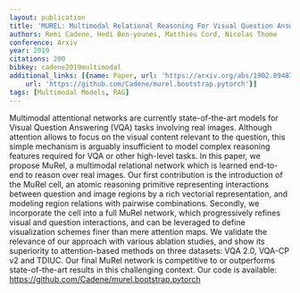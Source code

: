 ```yaml
---
layout: publication
title: 'MUREL: Multimodal Relational Reasoning For Visual Question Answering'
authors: Remi Cadene, Hedi Ben-younes, Matthieu Cord, Nicolas Thome
conference: Arxiv
year: 2019
citations: 200
bibkey: cadene2019multimodal
additional_links: [{name: Paper, url: 'https://arxiv.org/abs/1902.09487'}, {name: Code,
    url: 'https://github.com/Cadene/murel.bootstrap.pytorch'}]
tags: [Multimodal Models, RAG]
---
```

Multimodal attentional networks are currently state-of-the-art models for
Visual Question Answering (VQA) tasks involving real images. Although attention
allows to focus on the visual content relevant to the question, this simple
mechanism is arguably insufficient to model complex reasoning features required
for VQA or other high-level tasks.
  In this paper, we propose MuRel, a multimodal relational network which is
learned end-to-end to reason over real images. Our first contribution is the
introduction of the MuRel cell, an atomic reasoning primitive representing
interactions between question and image regions by a rich vectorial
representation, and modeling region relations with pairwise combinations.
Secondly, we incorporate the cell into a full MuRel network, which
progressively refines visual and question interactions, and can be leveraged to
define visualization schemes finer than mere attention maps.
  We validate the relevance of our approach with various ablation studies, and
show its superiority to attention-based methods on three datasets: VQA 2.0,
VQA-CP v2 and TDIUC. Our final MuRel network is competitive to or outperforms
state-of-the-art results in this challenging context.
  Our code is available: https://github.com/Cadene/murel.bootstrap.pytorch